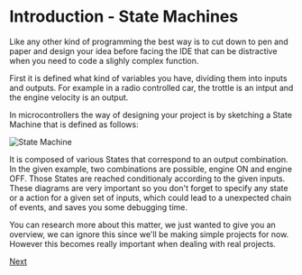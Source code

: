 # Introduction - State Machines

Like any other kind of programming the best way is to cut down to pen and paper and design your idea before facing the IDE that can be distractive when you need to code a slighly complex function.

First it is defined what kind of variables you have, dividing them into inputs and outputs. For example in a radio controlled car, the trottle is an intput and the engine velocity is an output.

In microcontrollers the way of designing your project is by sketching a State Machine that is defined as follows:

![State Machine](https://i.stack.imgur.com/YHIVL.gif)

It is composed of various States that correspond to an output combination. In the given example, two combinations are possible, engine ON and engine OFF. Those States are reached conditionaly according to the given inputs.
These diagrams are very important so you don't forget to specify any state or a action for a given set of inputs, which could lead to a unexpected chain of events, and saves you some debugging time. 

You can research more about this matter, we just wanted to give you an overview, we can ignore this since we'll be making simple projects for now. However this becomes really important when dealing with real projects.

[Next](microcontroller.md)